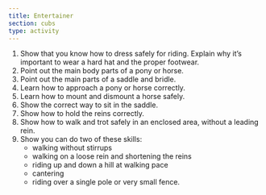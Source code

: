 ```yaml
---
title: Entertainer
section: cubs
type: activity
---
```


1. Show that you know how to dress safely for riding. Explain why it’s important to wear a hard hat and the proper footwear.
1. Point out the main body parts of a pony or horse.
1. Point out the main parts of a saddle and bridle.
1. Learn how to approach a pony or horse correctly.
1. Learn how to mount and dismount a horse safely.
1. Show the correct way to sit in the saddle.
1. Show how to hold the reins correctly.
1. Show how to walk and trot safely in an enclosed area, without a leading rein.
1. Show you can do two of these skills:
	* walking without stirrups
	* walking on a loose rein and shortening the reins
	* riding up and down a hill at walking pace
	* cantering
	* riding over a single pole or very small fence.

